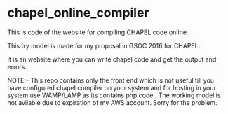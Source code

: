 # chapel_online_compiler
This is code of the website for compiling CHAPEL code online.


This try model is made for my proposal in GSOC 2016 for CHAPEL.


It is an website where you can write chapel code and get the output and errors.

NOTE:- This repo contains only the front end which is not useful till you have configured chapel compiler on your system
and for hosting in your system use WAMP/LAMP as its contains php code . 
The working model is not avilable due to expiration of my AWS account. Sorry for the problem. 
